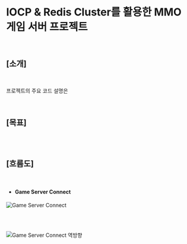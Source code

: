 # IOCP & Redis Cluster를 활용한 MMO 게임 서버 프로젝트

<br>  

## [소개]

<br>  

프로젝트의 주요 코드 설명은 


<br>

## [목표]


<br>  

<br>  

## [흐름도]

<br>  

- #### Game Server Connect
![Game Server Connect](https://github.com/user-attachments/assets/95b759f4-6a82-4131-9753-174e3fb480ee)

<br><br>


![Game Server Connect 역방향](https://github.com/user-attachments/assets/f9cc0be5-d6f1-455b-b5cb-75d0e04b9262)

